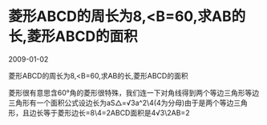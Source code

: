 # 菱形ABCD的周长为8,&lt;B=60,求AB的长,菱形ABCD的面积
2009-01-02

菱形ABCD的周长为8,<B=60,求AB的长,菱形ABCD的面积

菱形很有意思含60°角的菱形很特殊，我们连一下对角线得到两个等边三角形等边三角形有一个面积公式设边长为aS△=√3a^2\4(4为分母)由于是两个等边三角形，且边长等于菱形边长=8\4=2ABCD面积是4√3\2AB=2
